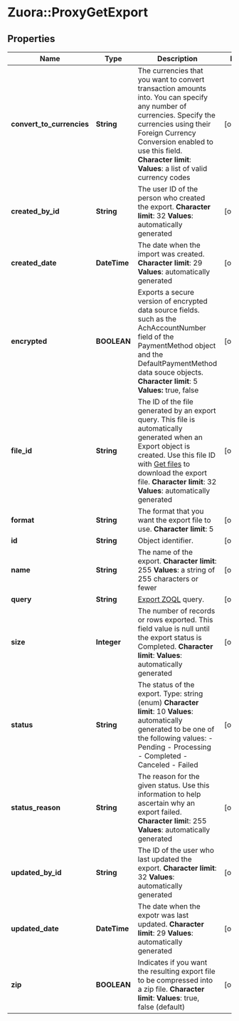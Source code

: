 # Zuora::ProxyGetExport

## Properties
Name | Type | Description | Notes
------------ | ------------- | ------------- | -------------
**convert_to_currencies** | **String** |  The currencies that you want to convert transaction amounts into. You can specify any number of currencies. Specify the currencies using their Foreign Currency Conversion enabled to use this field. **Character limit**: **Values**: a list of valid currency codes  | [optional] 
**created_by_id** | **String** |  The user ID of the person who created the export. **Character limit**: 32 **Values**: automatically generated  | [optional] 
**created_date** | **DateTime** |  The date when the import was created. **Character limit**: 29 **Values**: automatically generated  | [optional] 
**encrypted** | **BOOLEAN** |  Exports a secure version of encrypted data source fields. such as the AchAccountNumber field of the PaymentMethod object and the DefaultPaymentMethod data souce objects. **Character limit**: 5 **Values:** true, false  | [optional] 
**file_id** | **String** |  The ID of the file generated by an export query. This file is automatically generated when an Export object is created. Use this file ID with [Get files](https://www.zuora.com/developer/api-reference/#operation/GET_Files) to download the export file. **Character limit**: 32 **Values**: automatically generated  | [optional] 
**format** | **String** |  The format that you want the export file to use. **Character limit**: 5  | [optional] 
**id** | **String** | Object identifier. | [optional] 
**name** | **String** |  The name of the export. **Character limit**: 255 **Values**: a string of 255 characters or fewer  | [optional] 
**query** | **String** | [Export ZOQL](https://knowledgecenter.zuora.com/DC_Developers/M_Export_ZOQL) query. | [optional] 
**size** | **Integer** |  The number of records or rows exported. This field value is null until the export status is Completed. **Character limit**: **Values**: automatically generated  | [optional] 
**status** | **String** |  The status of the export. Type: string (enum) **Character limit**: 10 **Values**: automatically generated to be one of the following values:  - Pending - Processing - Completed - Canceled - Failed  | [optional] 
**status_reason** | **String** |  The reason for the given status. Use this information to help ascertain why an export failed. **Character limi**t: 255 **Values**: automatically generated  | [optional] 
**updated_by_id** | **String** |  The ID of the user who last updated the export. **Character limit**: 32 **Values**: automatically generated  | [optional] 
**updated_date** | **DateTime** |  The date when the expotr was last updated. **Character limit**: 29 **Values**: automatically generated  | [optional] 
**zip** | **BOOLEAN** |  Indicates if you want the resulting export file to be compressed into a zip file. **Character limit**: **Values**: true, false (default)  | [optional] 


